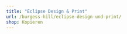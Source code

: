 ```yaml
---
title: "Eclipse Design & Print"
url: /burgess-hill/eclipse-design-und-print/
shop: Kopieren
---
```

